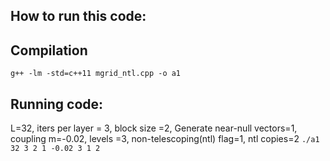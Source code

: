 


## How to run this code: 

## Compilation
`g++ -lm -std=c++11 mgrid_ntl.cpp -o a1 `

## Running code: 
 L=32, iters per layer = 3, block size =2, Generate near-null vectors=1, coupling m=-0.02, levels =3, non-telescoping(ntl) flag=1, ntl copies=2
`./a1 32 3 2 1 -0.02 3 1 2`

